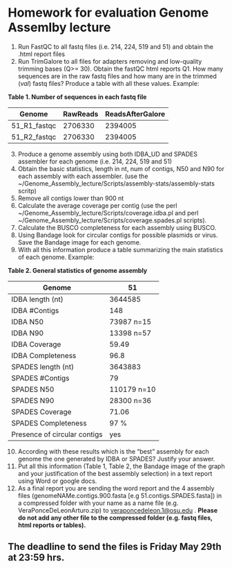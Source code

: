 # Homework for evaluation Genome Assemlby lecture

1.	Run FastQC to all fastq files (i.e. 214, 224, 519 and 51) and obtain the .html report files
2.	Run TrimGalore to all files for adapters removing and low-quality trimming bases (Q>= 30). Obtain the fastQC html reports
Q1. How many sequences are in the raw fastq files and how many are in the trimmed  (_val_) fastq files? Produce a table with all these values.
Example:

**Table 1. Number of sequences in each fastq file**

|Genome|RawReads|ReadsAfterGalore|
|---|---|---|
|51_R1_fastqc|2706330|2394005|
|51_R2_fastqc|2706330|2394005|

3.	Produce a genome assembly using both IDBA_UD and SPADES assembler for each genome (i.e. 214, 224, 519 and 51)
4.	Obtain the basic statistics, length in nt, num of contigs, N50 and N90 for each assembly with each assembler. (use the ~/Genome_Assembly_lecture/Scripts/assembly-stats/assembly-stats scritp)
5.	Remove all contigs lower than 900 nt
6.	Calculate the average coverage per contig (use the perl ~/Genome_Assembly_lecture/Scripts/coverage.idba.pl and perl ~/Genome_Assembly_lecture/Scripts/coverage.spades.pl scripts).
7.	Calculate the BUSCO completeness for each assembly using BUSCO.
8.	Using Bandage look for circular contigs for possible plasmids or virus. Save the Bandage image for each genome.
9.	With all this information produce a table summarizing the main statistics of each genome.
Example:

**Table 2. General statistics of genome assembly**

|Genome|51|
|---|---|
IDBA length (nt)| 3644585|
IDBA #Contigs |148|
IDBA N50 |73987 n=15|
IDBA N90 |13398 n=57|
IDBA Coverage |59.49|
IDBA Completeness|96.8|
SPADES length (nt)| 3643883|
SPADES #Contigs |79|
SPADES N50 |110179 n=10|
SPADES N90 |28300 n=36|
SPADES Coverage | 71.06|
SPADES Completeness |97 %|
Presence of circular contigs| yes|

10.	According with these results which is the “best” assembly for each genome the one generated by IDBA or SPADES? Justify your answer.
11.	Put all this information (Table 1, Table 2, the Bandage image of the graph and your justification of the best assembly selection) in a text report using Word or google docs.
12.	As a final report you are sending the word report and the 4 assembly files (genomeNAMe.contigs.900.fasta [e.g 51.contigs.SPADES.fasta]) in a compressed folder with your name as a name file (e.g. VeraPonceDeLeonArturo.zip) to veraponcedeleon.1@osu.edu . **Please do not add any other file to the compressed folder (e.g. fastq files, html reports or tables).**

## The deadline to send the files is Friday May 29th at 23:59 hrs.





